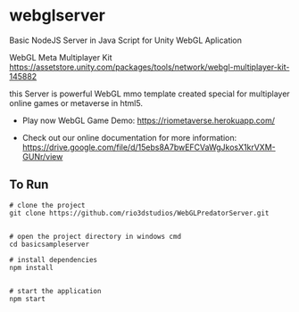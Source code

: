 # webglserver
Basic NodeJS Server in Java Script for Unity WebGL Aplication

WebGL Meta Multiplayer Kit
https://assetstore.unity.com/packages/tools/network/webgl-multiplayer-kit-145882

this Server is powerful WebGL mmo template created special for multiplayer online games or metaverse in html5. 
 
* Play now WebGL Game Demo: 
 https://riometaverse.herokuapp.com/

* Check out our online documentation for more information:
 https://drive.google.com/file/d/15ebs8A7bwEFCVaWgJkosX1krVXM-GUNr/view
 
 
## To Run


```
# clone the project
git clone https://github.com/rio3dstudios/WebGLPredatorServer.git


# open the project directory in windows cmd
cd basicsampleserver

# install dependencies
npm install


# start the application
npm start

```
